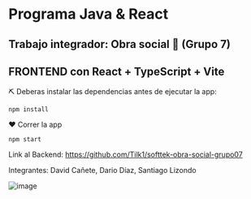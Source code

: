 # Programa Java & React

## Trabajo integrador: Obra social 🏥 (Grupo 7)

## FRONTEND con React + TypeScript + Vite

⛏ Deberas instalar las dependencias antes de ejecutar la app:

```shell script
npm install
```

❤ Correr la app

```shell script
npm start
```

Link al Backend:
https://github.com/Tilk1/softtek-obra-social-grupo07

Integrantes:
David Cañete, Dario Diaz, Santiago Lizondo

![image](https://github.com/Tilk1/softtek-obra-social-grupo07/assets/24284918/26334e36-de92-4373-9f9f-77858f964d43)
